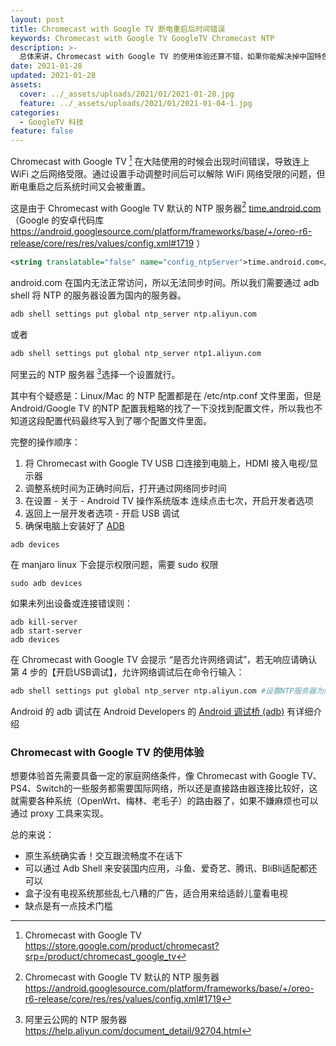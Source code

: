 ```yaml
---
layout: post
title: Chromecast with Google TV 断电重启后时间错误
keywords: Chromecast with Google TV GoogleTV Chromecast NTP 
description: >-
  总体来讲，Chromecast with Google TV 的使用体验还算不错，如果你能解决掉中国特色的网络问题的话。
date: 2021-01-28
updated: 2021-01-28
assets:
  cover: ../_assets/uploads/2021/01/2021-01-28.jpg
  feature: ../_assets/uploads/2021/01/2021-01-04-1.jpg
categories:
  - GoogleTV 科技
feature: false
---
```


Chromecast with Google TV [^1] 在大陆使用的时候会出现时间错误，导致连上 WiFi 之后网络受限。通过设置手动调整时间后可以解除 WiFi 网络受限的问题，但断电重启之后系统时间又会被重置。

这是由于 Chromecast with Google TV 默认的 NTP 服务器[^2] [time.android.com](https://android.googlesource.com/platform/frameworks/base/+/oreo-r6-release/core/res/res/values/config.xml#1719) （Google 的安卓代码库  https://android.googlesource.com/platform/frameworks/base/+/oreo-r6-release/core/res/res/values/config.xml#1719 ）

```xml
<string translatable="false" name="config_ntpServer">time.android.com</string>
```

android.com 在国内无法正常访问，所以无法同步时间。所以我们需要通过 adb shell 将 NTP 的服务器设置为国内的服务器。

```bash
adb shell settings put global ntp_server ntp.aliyun.com
```

或者

```bash
adb shell settings put global ntp_server ntp1.aliyun.com
```

阿里云的 NTP 服务器 [^3]选择一个设置就行。

其中有个疑惑是：Linux/Mac 的 NTP 配置都是在 /etc/ntp.conf  文件里面，但是 Android/Google TV 的NTP 配置我粗略的找了一下没找到配置文件，所以我也不知道这段配置代码最终写入到了哪个配置文件里面。

完整的操作顺序：

1. 将 Chromecast with Google TV USB 口连接到电脑上，HDMI 接入电视/显示器
2. 调整系统时间为正确时间后，打开通过网络同步时间
3. 在设置 - 关于 - Android TV 操作系统版本 连续点击七次，开启开发者选项
4. 返回上一层开发者选项 - 开启 USB 调试
5. 确保电脑上安装好了 [ADB](https://developer.android.com/studio/command-line/adb?hl=zh-cn) 

```
adb devices
```

在 manjaro linux 下会提示权限问题，需要 sudo 权限

``` 
sudo adb devices
```

如果未列出设备或连接错误则：

```
adb kill-server
adb start-server
adb devices
```

在 Chromecast with Google TV 会提示 “是否允许网络调试”，若无响应请确认第 4 步的【开启USB调试】，允许网络调试后在命令行输入：

```bash
adb shell settings put global ntp_server ntp.aliyun.com #设置NTP服务器为阿里云 NTP 
```

Android 的 adb 调试在 Android Developers 的 [Android 调试桥 (adb)](https://developer.android.com/studio/command-line/adb?hl=zh-cn) 有详细介绍

### Chromecast with Google TV 的使用体验

想要体验首先需要具备一定的家庭网络条件，像 Chromecast with Google TV、PS4、Switch的一些服务都需要国际网络，所以还是直接路由器连接比较好，这就需要各种系统（OpenWrt、梅林、老毛子）的路由器了，如果不嫌麻烦也可以通过 proxy 工具来实现。

总的来说：

- 原生系统确实香！交互跟流畅度不在话下
- 可以通过 Adb Shell 来安装国内应用，斗鱼、爱奇艺、腾讯、BliBli适配都还可以
- 盒子没有电视系统那些乱七八糟的广告，适合用来给适龄儿童看电视
- 缺点是有一点技术门槛



[^1]: Chromecast with Google TV https://store.google.com/product/chromecast?srp=/product/chromecast_google_tv
[^2]: Chromecast with Google TV 默认的 NTP 服务器  https://android.googlesource.com/platform/frameworks/base/+/oreo-r6-release/core/res/res/values/config.xml#1719 
[^3]: 阿里云公网的 NTP 服务器  https://help.aliyun.com/document_detail/92704.html

